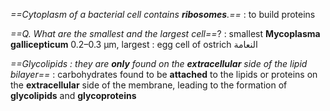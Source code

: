 *==Cytoplasm of a bacterial cell contains **ribosomes**.==* : to build proteins 

*==Q. What are the smallest and the largest cell==*? :  smallest **Mycoplasma gallicepticum** 0.2–0.3 μm, largest : egg cell of ostrich النعامة  

*==Glycolipids : they are **only** found on the **extracellular** side of the lipid bilayer==* : 
carbohydrates  found to be **attached** to the lipids or proteins on the **extracellular** side of the membrane, leading to the formation of **glycolipids** and **glycoproteins**
